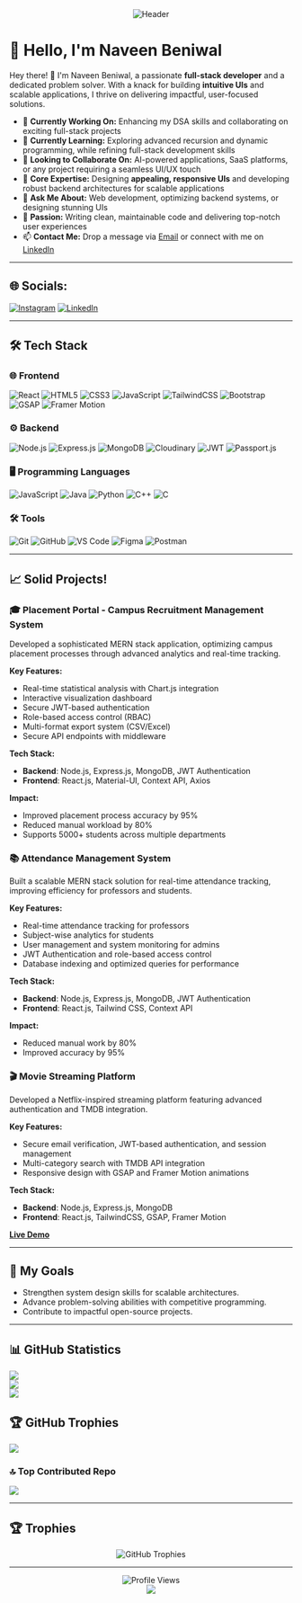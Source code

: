 <!-- Header Section -->
<div align="center">
  <img src="https://capsule-render.vercel.app/api?type=waving&color=gradient&height=200&text=Naveen%20Beniwal&fontAlign=50&fontAlignY=40&fontSize=45&desc=Full%20Stack%20Developer&descAlign=50&descAlignY=60" alt="Header" />
</div>

# 👋 Hello, I'm Naveen Beniwal

Hey there! 👋 I'm Naveen Beniwal, a passionate **full-stack developer** and a dedicated problem solver. With a knack for building **intuitive UIs** and scalable applications, I thrive on delivering impactful, user-focused solutions.

- 🔭 **Currently Working On:** Enhancing my DSA skills and collaborating on exciting full-stack projects
- 🌱 **Currently Learning:** Exploring advanced recursion and dynamic programming, while refining full-stack development skills
- 👯 **Looking to Collaborate On:** AI-powered applications, SaaS platforms, or any project requiring a seamless UI/UX touch
- 💼 **Core Expertise:** Designing **appealing, responsive UIs** and developing robust backend architectures for scalable applications
- 💬 **Ask Me About:** Web development, optimizing backend systems, or designing stunning UIs
- 🎯 **Passion:** Writing clean, maintainable code and delivering top-notch user experiences
- 📫 **Contact Me:** Drop a message via [Email](mailto:naveenbeniwal00001@gmail.com) or connect with me on [LinkedIn](https://www.linkedin.com/in/naveen-beniwal-40b719313/)

---

## 🌐 Socials:
[![Instagram](https://img.shields.io/badge/Instagram-%23E4405F.svg?logo=Instagram&logoColor=white)](https://instagram.com/naveen_beniwal_265) [![LinkedIn](https://img.shields.io/badge/LinkedIn-%230077B5.svg?logo=linkedin&logoColor=white)](https://linkedin.com/in/naveen-beniwal-40b719313)

---

## 🛠️ Tech Stack

### 🌐 Frontend
![React](https://img.shields.io/badge/-React-61DAFB?style=flat&logo=react&logoColor=white)
![HTML5](https://img.shields.io/badge/-HTML5-E34F26?style=flat&logo=html5&logoColor=white)
![CSS3](https://img.shields.io/badge/-CSS3-1572B6?style=flat&logo=css3&logoColor=white)
![JavaScript](https://img.shields.io/badge/-JavaScript-F7DF1E?style=flat&logo=javascript&logoColor=white)
![TailwindCSS](https://img.shields.io/badge/-TailwindCSS-38B2AC?style=flat&logo=tailwind-css&logoColor=white)
![Bootstrap](https://img.shields.io/badge/-Bootstrap-7952B3?style=flat&logo=bootstrap&logoColor=white)
![GSAP](https://img.shields.io/badge/-GSAP-88CE02?style=flat&logo=greensock&logoColor=white)
![Framer Motion](https://img.shields.io/badge/-Framer%20Motion-0055FF?style=flat&logo=framer&logoColor=white)

### ⚙️ Backend
![Node.js](https://img.shields.io/badge/-Node.js-339933?style=flat&logo=node.js&logoColor=white)
![Express.js](https://img.shields.io/badge/-Express.js-000000?style=flat&logo=express&logoColor=white)
![MongoDB](https://img.shields.io/badge/-MongoDB-47A248?style=flat&logo=mongodb&logoColor=white)
![Cloudinary](https://img.shields.io/badge/-Cloudinary-3448C5?style=flat&logo=cloudinary&logoColor=white)
![JWT](https://img.shields.io/badge/-JWT-black?style=flat&logo=json-web-tokens&logoColor=white)
![Passport.js](https://img.shields.io/badge/-Passport.js-34E27A?style=flat&logo=passport&logoColor=white)

### 🖥️ Programming Languages
![JavaScript](https://img.shields.io/badge/-JavaScript-F7DF1E?style=flat&logo=javascript&logoColor=white)
![Java](https://img.shields.io/badge/-Java-007396?style=flat&logo=java&logoColor=white)
![Python](https://img.shields.io/badge/-Python-3776AB?style=flat&logo=python&logoColor=white)
![C++](https://img.shields.io/badge/-C++-00599C?style=flat&logo=c%2B%2B&logoColor=white)
![C](https://img.shields.io/badge/-C-A8B9CC?style=flat&logo=c&logoColor=white)

### 🛠️ Tools
![Git](https://img.shields.io/badge/-Git-F05032?style=flat&logo=git&logoColor=white)
![GitHub](https://img.shields.io/badge/-GitHub-181717?style=flat&logo=github&logoColor=white)
![VS Code](https://img.shields.io/badge/-VS%20Code-007ACC?style=flat&logo=visual-studio-code&logoColor=white)
![Figma](https://img.shields.io/badge/-Figma-F24E1E?style=flat&logo=figma&logoColor=white)
![Postman](https://img.shields.io/badge/-Postman-FF6C37?style=flat&logo=postman&logoColor=white)

---

## 📈 Solid Projects!

### 🎓 Placement Portal - Campus Recruitment Management System
Developed a sophisticated MERN stack application, optimizing campus placement processes through advanced analytics and real-time tracking.

**Key Features:**
- Real-time statistical analysis with Chart.js integration
- Interactive visualization dashboard
- Secure JWT-based authentication
- Role-based access control (RBAC)
- Multi-format export system (CSV/Excel)
- Secure API endpoints with middleware

**Tech Stack:**
- **Backend**: Node.js, Express.js, MongoDB, JWT Authentication
- **Frontend**: React.js, Material-UI, Context API, Axios

**Impact:**
- Improved placement process accuracy by 95%
- Reduced manual workload by 80%
- Supports 5000+ students across multiple departments

### 📚 Attendance Management System
Built a scalable MERN stack solution for real-time attendance tracking, improving efficiency for professors and students.

**Key Features:**
- Real-time attendance tracking for professors
- Subject-wise analytics for students
- User management and system monitoring for admins
- JWT Authentication and role-based access control
- Database indexing and optimized queries for performance

**Tech Stack:**
- **Backend**: Node.js, Express.js, MongoDB, JWT Authentication
- **Frontend**: React.js, Tailwind CSS, Context API

**Impact:**
- Reduced manual work by 80%
- Improved accuracy by 95%

### 🎬 Movie Streaming Platform
Developed a Netflix-inspired streaming platform featuring advanced authentication and TMDB integration.

**Key Features:**
- Secure email verification, JWT-based authentication, and session management
- Multi-category search with TMDB API integration
- Responsive design with GSAP and Framer Motion animations

**Tech Stack:**
- **Backend**: Node.js, Express.js, MongoDB
- **Frontend**: React.js, TailwindCSS, GSAP, Framer Motion

**[Live Demo](https://upgraded-mern-stack-video-platform.onrender.com)**

---

## 🚀 My Goals

- Strengthen system design skills for scalable architectures.
- Advance problem-solving abilities with competitive programming.
- Contribute to impactful open-source projects.

---

## 📊 GitHub Statistics

![](https://github-readme-stats.vercel.app/api?username=Naveen-Beniwal&theme=aura&hide_border=false&include_all_commits=true&count_private=true)<br/>
![](https://github-readme-streak-stats.herokuapp.com/?user=Naveen-Beniwal&theme=aura&hide_border=false)<br/>
![](https://github-readme-stats.vercel.app/api/top-langs/?username=Naveen-Beniwal&theme=aura&hide_border=false&include_all_commits=true&count_private=true&layout=compact)

## 🏆 GitHub Trophies
![](https://github-profile-trophy.vercel.app/?username=Naveen-Beniwal&theme=aura&no-frame=false&no-bg=false&margin-w=4)

### 🔝 Top Contributed Repo
![](https://github-contributor-stats.vercel.app/api?username=Naveen-Beniwal&limit=5&theme=holi&combine_all_yearly_contributions=true)

---

## 🏆 Trophies

<div align="center">
  <img src="https://github-profile-trophy.vercel.app/?username=Naveen-Beniwal&theme=juicyfresh&no-frame=true&no-bg=true&column=7&margin-w=15&margin-h=15" alt="GitHub Trophies" />
</div>

---

<div align="center">
  <img src="https://komarev.com/ghpvc/?username=Naveen-Beniwal&label=Profile%20Views&color=brightgreen&style=flat-square" alt="Profile Views" />
</div>

<div align="center">
  <img src="https://capsule-render.vercel.app/api?type=waving&color=gradient&height=150&section=footer" />
</div>
